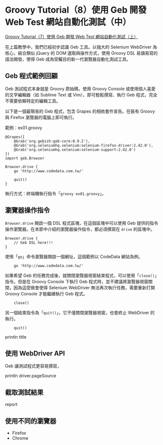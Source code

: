 # Groovy Tutorial（8）使用 Geb 開發 Web Test 網站自動化測試（中） #

[Groovy Tutorial（7）使用 Geb 開發 Web Test 網站自動化測試（上）](http://www.codedata.com.tw/java/groovy-tutorial-7-greb-web-test-part1/)

在上篇教學中，我們已經初步認識 Geb 工具。以強大的 Selenium WebDriver 為核心，結合類似 jQuery 的 DOM 選取與操作方式，使用 Groovy DSL 易讀易寫的語法開發，使得 Geb 成為受矚目的新一代瀏覽器自動化測試工具。

## Geb 程式範例回顧 ##

Geb 測試程式本身就是 Groovy 原始碼，使用 Groovy Console 或使用個人喜愛的文字編輯器（如 Sublime Text 或 Vim），即可輕鬆撰寫、執行 Geb 程式，完全不需要依賴特定的編輯工具。

以下是一個最簡易的 Geb 程式，包含 Grapes 的相依套件宣告。在裝有 Groovy 與 Firefox 瀏覽器的電腦上即可執行。

範例：ex01.groovy

```
@Grapes([
    @Grab('org.gebish:geb-core:0.9.2'),
    @Grab('org.seleniumhq.selenium:selenium-firefox-driver:2.42.0'),
    @Grab('org.seleniumhq.selenium:selenium-support:2.42.0')
])
import geb.Browser

Browser.drive {
    go 'http://www.codedata.com.tw/'
    
    quit()
}
```

執行方式：終端機執行指令「`groovy ex01.groovy`」。

## 瀏覽器操作指令 ##

`Browser.drive` 開啟一個 DSL 程式區塊，在這個區塊中可以使用 Geb 提供的指令操作瀏覽器。在本節中介紹的瀏覽器操作指令，都必須撰寫在 `drive` 的區塊中。

```
Browser.drive {
    // Geb DSL here!!!
}
```

使用「`go`」命令瀏覽器開啟一個網址，這個範例以 CodeData 網站為例。

```
    go 'http://www.codedata.com.tw/'
```

如果希望 Geb 的任務完成後，就關閉瀏覽器視窗結束程式，可以使用「`close()`」指令。但是在 Groovy Console 下執行 Geb 程式時，並不建議將瀏覽器視窗關閉，因為這麼做會使得 Selenium WebDriver 無法再次執行任務，需要重新打開 Groovy Console 才能繼續執行 Geb 程式。

```
    close()
```

另一個結束指令為「`quit()`」，它不僅關閉瀏覽器視窗，也會終止 WebDriver 的執行。

```
    quit()
```


println title


## 使用 WebDriver API ##

Geb 讓測試程式更容易撰寫，

println driver.pageSource


## 截取測試結果 ##

report



## 使用不同的瀏覽器 ##

* Firefox
* Chrome

